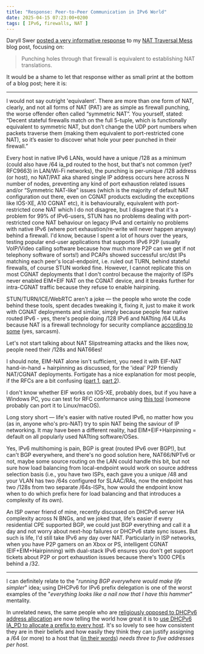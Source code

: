 ```yaml
---
title: "Response: Peer-to-Peer Communication in IPv6 World"
date: 2025-04-15 07:23:00+0200
tags: [ IPv6, firewalls, NAT ]
---
```

Daryll Swer [posted a very informative response](https://blog.ipspace.net/2025/04/response-nat-traversal/#2598) to my [NAT Traversal Mess](https://blog.ipspace.net/2025/04/response-nat-traversal/) blog post, focusing on:

> Punching holes through that firewall is equivalent to establishing NAT translations.

It would be a shame to let that response wither as small print at the bottom of a blog post; here it is:
<!--more-->
---
I would not say outright 'equivalent'. There are more than one form of NAT, clearly, and not all forms of NAT (PAT) are as simple as firewall punching, the worse offender often called “symmetric NAT”. You yourself, stated: “Decent stateful firewalls match on the full 5-tuple, which is functionally equivalent to symmetric NAT, but don’t change the UDP port numbers when packets traverse them (making them equivalent to ‌port-restricted cone NAT), so it’s easier to discover what hole your peer punched in their firewall.”

Every host in native IPv6 LANs, would have a unique /128 as a minimum (could also have /64 ia_pd routed to the host, but that's not common (yet? RFC9663) in LAN/Wi-Fi networks), the punching is per-unique /128 address (or host), no NAT/PAT aka shared single IP address occurs here across N number of nodes, preventing any kind of port exhaustion related issues and/or “Symmetric NAT-like” issues (which is the majority of default NAT configuration out there, even on CGNAT products excluding the exceptions like IOS-XE, A10 CGNAT etc), it is behaviourally, equivalent with port-restricted cone NAT which I do not disagree, but I disagree that it's a problem for 99% of IPv6-users, STUN has no problems dealing with port-restricted cone NAT behaviour on legacy IPv4 and certainly no problems with native IPv6 (where port exhaustion/re-write will never happen anyway) behind a firewall. I'd know, because I spent a lot of hours over the years, testing popular end-user applications that supports IPv6 P2P (usually VoIP/Video calling software because how much more P2P can we get if not telephony software of sorts!) and PCAPs showed successful src/dst IPs matching each peer's local-endpoint, i.e. ruled out TURN, behind stateful firewalls, of course STUN worked fine. However, I cannot replicate this on most CGNAT deployments that I don't control because the majority of ISPs never enabled EIM+EIF NAT on the CGNAT device, and it breaks further for intra-CGNAT traffic because they refuse to enable hairpining.

STUN/TURN/ICE/WebRTC aren't a joke — the people who wrote the code behind these tools, spent decades tweaking it, fixing it, just to make it work with CGNAT deployments and similar, simply because people fear native routed IPv6 - yes, there's people doing /128 IPv6 and NATting /64 ULAs because NAT is a firewall technology for security compliance [according to some](https://www.f5.com/resources/white-papers/the-myth-of-network-address-translation-as-security) (yes, sarcasm). 

Let's not start talking about NAT Slipstreaming attacks and the likes now, people need their /128s and NAT66es!

I should note, EIM-NAT alone isn't sufficient, you need it with EIF-NAT hand-in-hand + hairpinning as discussed, for the 'ideal' P2P friendly NAT/CGNAT deployments. Fortigate has a nice explanation for most people, if the RFCs are a bit confusing ([part 1](https://docs.fortinet.com/document/fortigate/7.4.6/fortinet-carrier-grade-nat-field-reference-architecture-guide/920625/endpoint-independent-mapping), [part 2](https://docs.fortinet.com/document/fortigate/7.4.6/fortinet-carrier-grade-nat-field-reference-architecture-guide/921514/endpoint-independent-filtering)).  

I don't know whether EIF works on IOS-XE, probably does, but if you have a Windows PC, you can test for RFC conformance using [this tool](https://github.com/HMBSbige/NatTypeTester) (someone probably can port it to Linux/macOS).

Long story short — life's easier with native routed IPv6, no matter how you (as in, anyone who's pro-NAT) try to spin NAT being the saviour of IP networking. It may have been a different reality, had EIM+EIF+Hairpinning = default on all popularly used NATting software/OSes.

Yes, IPv6 multihoming is pain, BGP is great (routed IPv6 over BGP!), but can't BGP everywhere, and there's no good solution here, NAT66/NPTv6 or not, maybe some source routing on the LAN could handle this bit, but not sure how load balancing from local-endpoint would work on source address selection basis (i.e., you have two ISPs, each gave you a unique /48 and your VLAN has two /64s configured for SLAAC/RAs, now the endpoint has two /128s from two separate /64s-ISPs, how would the endpoint know when to do which prefix here for load balancing and that introduces a complexity of its own).

An ISP owner friend of mine, recently discussed on DHCPv6 server HA complexity across N BNGs, and we joked that, life's easier if every residential CPE supported BGP, we could just BGP everything and call it a day and not worry about next-hop failures or DHCPv6 state sync issues. But such is life, I'd still take IPv6 any day over NAT. Particularly in ISP networks, when you have P2P gamers on an Xbox or PS, intelligent CGNAT (EIF+EIM+Hairpinning) with dual-stack IPv6 ensures you don't get support tickets about P2P or port exhaustion issues because there's 1000 CPEs behind a /32.

---

I can definitely relate to the "_running BGP everywhere would make life simpler_" idea; using DHCPv6 for IPv6 prefix delegation is one of the worst examples of the "_everything looks like a nail now that I have this hammer_" mentality.

In unrelated news, the same people who are [religiously opposed to DHCPv6 address allocation](https://blog.ipspace.net/2021/10/ipv6-multiple-addresses-per-interface/) are now telling the world how great it is to [use DHCPv6 IA_PD to allocate a prefix to every host](https://www.rfc-editor.org/rfc/rfc9663.html). It's so lovely to see how consistent they are in their beliefs and how easily they think they can justify assigning a /64 (or more) to a host that ([in their words](https://www.rfc-editor.org/rfc/rfc9663.html#name-applicability-and-limitatio)) *needs three to five addresses per host*.
